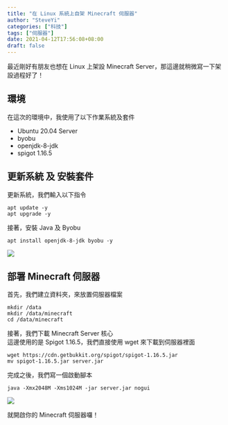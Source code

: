 ```yaml
---
title: "在 Linux 系統上自架 Minecraft 伺服器"
author: "SteveYi"
categories: ["科技"]
tags: ["伺服器"]
date: 2021-04-12T17:56:08+08:00
draft: false
---
```


最近剛好有朋友也想在 Linux 上架設 Minecraft Server，那這邊就稍微寫一下架設過程好了！

## 環境

在這次的環境中，我使用了以下作業系統及套件

* Ubuntu 20.04 Server
* byobu
* openjdk-8-jdk
* spigot 1.16.5

## 更新系統 及 安裝套件

更新系統，我們輸入以下指令
```
apt update -y
apt upgrade -y
```

接著，安裝 Java 及 Byobu
```
apt install openjdk-8-jdk byobu -y
```

![](https://static-a1.steveyi.net/media/blog/hosting-a-minecraft-server-on-linux-01.png)

## 部署 Minecraft 伺服器

首先，我們建立資料夾，來放置伺服器檔案
```
mkdir /data
mkdir /data/minecraft
cd /data/minecraft
```

接著，我們下載 Minecraft Server 核心  
這邊使用的是 Spigot 1.16.5，我們直接使用 wget 來下載到伺服器裡面
```
wget https://cdn.getbukkit.org/spigot/spigot-1.16.5.jar
mv spigot-1.16.5.jar server.jar
```

完成之後，我們寫一個啟動腳本
```
java -Xmx2048M -Xms1024M -jar server.jar nogui
```

![](https://static-a1.steveyi.net/media/blog/hosting-a-minecraft-server-on-linux-02.png)

就開啟你的 Minecraft 伺服器囉！

